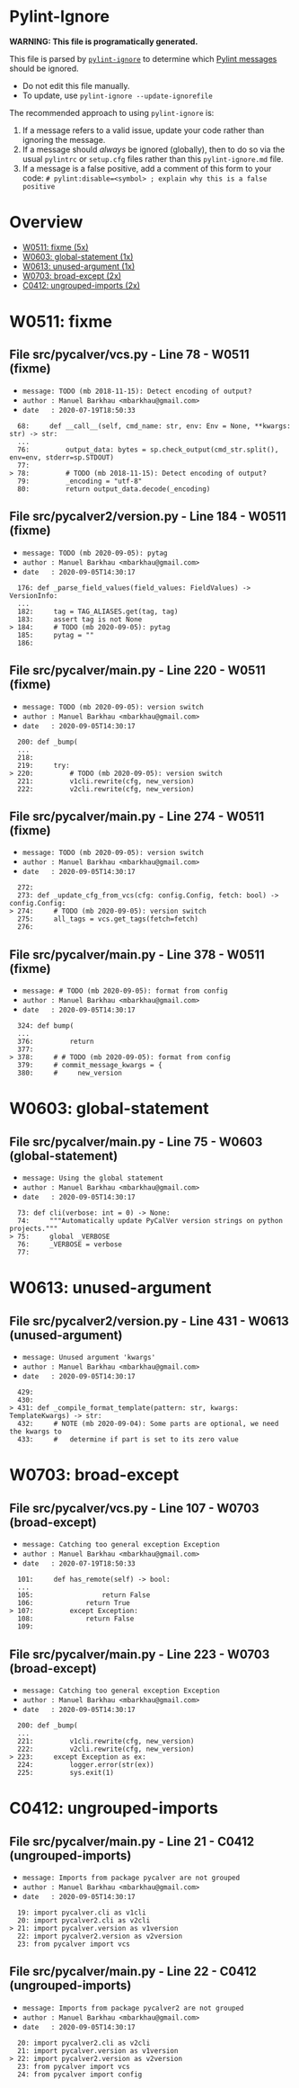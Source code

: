# Pylint-Ignore

**WARNING: This file is programatically generated.**

This file is parsed by [`pylint-ignore`](https://pypi.org/project/pylint-ignore/)
to determine which
[Pylint messages](https://pylint.pycqa.org/en/stable/technical_reference/features.html)
should be ignored.

- Do not edit this file manually.
- To update, use `pylint-ignore --update-ignorefile`

The recommended approach to using `pylint-ignore` is:

1. If a message refers to a valid issue, update your code rather than
   ignoring the message.
2. If a message should *always* be ignored (globally), then to do so
   via the usual `pylintrc` or `setup.cfg` files rather than this
   `pylint-ignore.md` file.
3. If a message is a false positive, add a comment of this form to your code:
   `# pylint:disable=<symbol> ; explain why this is a false positive`


# Overview

 - [W0511: fixme (5x)](#w0511-fixme)
 - [W0603: global-statement (1x)](#w0603-global-statement)
 - [W0613: unused-argument (1x)](#w0613-unused-argument)
 - [W0703: broad-except (2x)](#w0703-broad-except)
 - [C0412: ungrouped-imports (2x)](#c0412-ungrouped-imports)


# W0511: fixme

## File src/pycalver/vcs.py - Line 78 - W0511 (fixme)

- `message: TODO (mb 2018-11-15): Detect encoding of output?`
- `author : Manuel Barkhau <mbarkhau@gmail.com>`
- `date   : 2020-07-19T18:50:33`

```
  68:     def __call__(self, cmd_name: str, env: Env = None, **kwargs: str) -> str:
  ...
  76:         output_data: bytes = sp.check_output(cmd_str.split(), env=env, stderr=sp.STDOUT)
  77:
> 78:         # TODO (mb 2018-11-15): Detect encoding of output?
  79:         _encoding = "utf-8"
  80:         return output_data.decode(_encoding)
```


## File src/pycalver2/version.py - Line 184 - W0511 (fixme)

- `message: TODO (mb 2020-09-05): pytag`
- `author : Manuel Barkhau <mbarkhau@gmail.com>`
- `date   : 2020-09-05T14:30:17`

```
  176: def _parse_field_values(field_values: FieldValues) -> VersionInfo:
  ...
  182:     tag = TAG_ALIASES.get(tag, tag)
  183:     assert tag is not None
> 184:     # TODO (mb 2020-09-05): pytag
  185:     pytag = ""
  186:
```


## File src/pycalver/__main__.py - Line 220 - W0511 (fixme)

- `message: TODO (mb 2020-09-05): version switch`
- `author : Manuel Barkhau <mbarkhau@gmail.com>`
- `date   : 2020-09-05T14:30:17`

```
  200: def _bump(
  ...
  218:
  219:     try:
> 220:         # TODO (mb 2020-09-05): version switch
  221:         v1cli.rewrite(cfg, new_version)
  222:         v2cli.rewrite(cfg, new_version)
```


## File src/pycalver/__main__.py - Line 274 - W0511 (fixme)

- `message: TODO (mb 2020-09-05): version switch`
- `author : Manuel Barkhau <mbarkhau@gmail.com>`
- `date   : 2020-09-05T14:30:17`

```
  272:
  273: def _update_cfg_from_vcs(cfg: config.Config, fetch: bool) -> config.Config:
> 274:     # TODO (mb 2020-09-05): version switch
  275:     all_tags = vcs.get_tags(fetch=fetch)
  276:
```


## File src/pycalver/__main__.py - Line 378 - W0511 (fixme)

- `message: # TODO (mb 2020-09-05): format from config`
- `author : Manuel Barkhau <mbarkhau@gmail.com>`
- `date   : 2020-09-05T14:30:17`

```
  324: def bump(
  ...
  376:         return
  377:
> 378:     # # TODO (mb 2020-09-05): format from config
  379:     # commit_message_kwargs = {
  380:     #     new_version
```


# W0603: global-statement

## File src/pycalver/__main__.py - Line 75 - W0603 (global-statement)

- `message: Using the global statement`
- `author : Manuel Barkhau <mbarkhau@gmail.com>`
- `date   : 2020-09-05T14:30:17`

```
  73: def cli(verbose: int = 0) -> None:
  74:     """Automatically update PyCalVer version strings on python projects."""
> 75:     global _VERBOSE
  76:     _VERBOSE = verbose
  77:
```


# W0613: unused-argument

## File src/pycalver2/version.py - Line 431 - W0613 (unused-argument)

- `message: Unused argument 'kwargs'`
- `author : Manuel Barkhau <mbarkhau@gmail.com>`
- `date   : 2020-09-05T14:30:17`

```
  429:
  430:
> 431: def _compile_format_template(pattern: str, kwargs: TemplateKwargs) -> str:
  432:     # NOTE (mb 2020-09-04): Some parts are optional, we need the kwargs to
  433:     #   determine if part is set to its zero value
```


# W0703: broad-except

## File src/pycalver/vcs.py - Line 107 - W0703 (broad-except)

- `message: Catching too general exception Exception`
- `author : Manuel Barkhau <mbarkhau@gmail.com>`
- `date   : 2020-07-19T18:50:33`

```
  101:     def has_remote(self) -> bool:
  ...
  105:                 return False
  106:             return True
> 107:         except Exception:
  108:             return False
  109:
```


## File src/pycalver/__main__.py - Line 223 - W0703 (broad-except)

- `message: Catching too general exception Exception`
- `author : Manuel Barkhau <mbarkhau@gmail.com>`
- `date   : 2020-09-05T14:30:17`

```
  200: def _bump(
  ...
  221:         v1cli.rewrite(cfg, new_version)
  222:         v2cli.rewrite(cfg, new_version)
> 223:     except Exception as ex:
  224:         logger.error(str(ex))
  225:         sys.exit(1)
```


# C0412: ungrouped-imports

## File src/pycalver/__main__.py - Line 21 - C0412 (ungrouped-imports)

- `message: Imports from package pycalver are not grouped`
- `author : Manuel Barkhau <mbarkhau@gmail.com>`
- `date   : 2020-09-05T14:30:17`

```
  19: import pycalver.cli as v1cli
  20: import pycalver2.cli as v2cli
> 21: import pycalver.version as v1version
  22: import pycalver2.version as v2version
  23: from pycalver import vcs
```


## File src/pycalver/__main__.py - Line 22 - C0412 (ungrouped-imports)

- `message: Imports from package pycalver2 are not grouped`
- `author : Manuel Barkhau <mbarkhau@gmail.com>`
- `date   : 2020-09-05T14:30:17`

```
  20: import pycalver2.cli as v2cli
  21: import pycalver.version as v1version
> 22: import pycalver2.version as v2version
  23: from pycalver import vcs
  24: from pycalver import config
```


